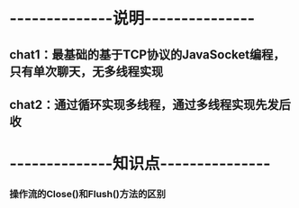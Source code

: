 # --------------说明---------------
## chat1：最基础的基于TCP协议的JavaSocket编程，只有单次聊天，无多线程实现
## chat2：通过循环实现多线程，通过多线程实现先发后收
# --------------知识点---------------
### 操作流的Close()和Flush()方法的区别
